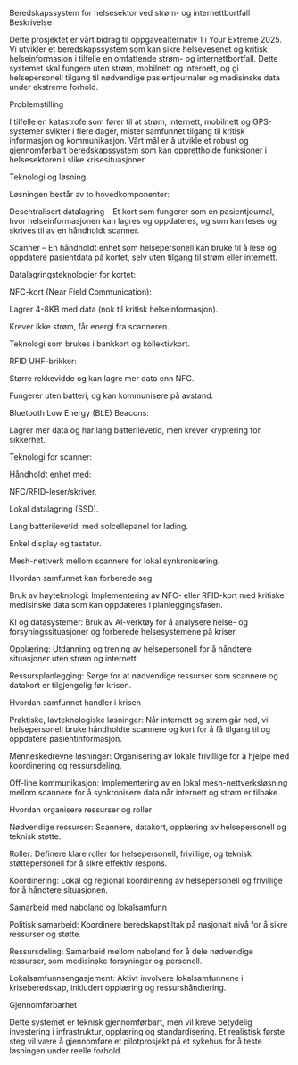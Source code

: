Beredskapssystem for helsesektor ved strøm- og internettbortfall
Beskrivelse

Dette prosjektet er vårt bidrag til oppgavealternativ 1 i Your Extreme 2025. Vi utvikler et beredskapssystem som kan sikre helsevesenet og kritisk helseinformasjon i tilfelle en omfattende strøm- og internettbortfall. Dette systemet skal fungere uten strøm, mobilnett og internett, og gi helsepersonell tilgang til nødvendige pasientjournaler og medisinske data under ekstreme forhold.

Problemstilling

I tilfelle en katastrofe som fører til at strøm, internett, mobilnett og GPS-systemer svikter i flere dager, mister samfunnet tilgang til kritisk informasjon og kommunikasjon. Vårt mål er å utvikle et robust og gjennomførbart beredskapssystem som kan opprettholde funksjoner i helsesektoren i slike krisesituasjoner.

Teknologi og løsning

Løsningen består av to hovedkomponenter:

Desentralisert datalagring – Et kort som fungerer som en pasientjournal, hvor helseinformasjonen kan lagres og oppdateres, og som kan leses og skrives til av en håndholdt scanner.

Scanner – En håndholdt enhet som helsepersonell kan bruke til å lese og oppdatere pasientdata på kortet, selv uten tilgang til strøm eller internett.

Datalagringsteknologier for kortet:

NFC-kort (Near Field Communication):

Lagrer 4-8KB med data (nok til kritisk helseinformasjon).

Krever ikke strøm, får energi fra scanneren.

Teknologi som brukes i bankkort og kollektivkort.

RFID UHF-brikker:

Større rekkevidde og kan lagre mer data enn NFC.

Fungerer uten batteri, og kan kommunisere på avstand.

Bluetooth Low Energy (BLE) Beacons:

Lagrer mer data og har lang batterilevetid, men krever kryptering for sikkerhet.

Teknologi for scanner:

Håndholdt enhet med:

NFC/RFID-leser/skriver.

Lokal datalagring (SSD).

Lang batterilevetid, med solcellepanel for lading.

Enkel display og tastatur.

Mesh-nettverk mellom scannere for lokal synkronisering.

Hvordan samfunnet kan forberede seg

Bruk av høyteknologi: Implementering av NFC- eller RFID-kort med kritiske medisinske data som kan oppdateres i planleggingsfasen.

KI og datasystemer: Bruk av AI-verktøy for å analysere helse- og forsyningssituasjoner og forberede helsesystemene på kriser.

Opplæring: Utdanning og trening av helsepersonell for å håndtere situasjoner uten strøm og internett.

Ressursplanlegging: Sørge for at nødvendige ressurser som scannere og datakort er tilgjengelig før krisen.

Hvordan samfunnet handler i krisen

Praktiske, lavteknologiske løsninger: Når internett og strøm går ned, vil helsepersonell bruke håndholdte scannere og kort for å få tilgang til og oppdatere pasientinformasjon.

Menneskedrevne løsninger: Organisering av lokale frivillige for å hjelpe med koordinering og ressursdeling.

Off-line kommunikasjon: Implementering av en lokal mesh-nettverksløsning mellom scannere for å synkronisere data når internett og strøm er tilbake.

Hvordan organisere ressurser og roller

Nødvendige ressurser: Scannere, datakort, opplæring av helsepersonell og teknisk støtte.

Roller: Definere klare roller for helsepersonell, frivillige, og teknisk støttepersonell for å sikre effektiv respons.

Koordinering: Lokal og regional koordinering av helsepersonell og frivillige for å håndtere situasjonen.

Samarbeid med naboland og lokalsamfunn

Politisk samarbeid: Koordinere beredskapstiltak på nasjonalt nivå for å sikre ressurser og støtte.

Ressursdeling: Samarbeid mellom naboland for å dele nødvendige ressurser, som medisinske forsyninger og personell.

Lokalsamfunnsengasjement: Aktivt involvere lokalsamfunnene i kriseberedskap, inkludert opplæring og ressurshåndtering.

Gjennomførbarhet

Dette systemet er teknisk gjennomførbart, men vil kreve betydelig investering i infrastruktur, opplæring og standardisering. Et realistisk første steg vil være å gjennomføre et pilotprosjekt på et sykehus for å teste løsningen under reelle forhold.
